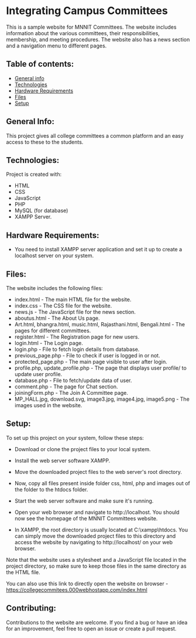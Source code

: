 # Integrating Campus Committees
This is a sample website for MNNIT Committees. The website includes information about the various committees, their responsibilities, membership, and meeting procedures. The website also has a news section and a navigation menu to different pages.

## Table of contents:
* [General info](#general-info)
* [Technologies](#technologies)
* [Hardware Requirements](#hardware-requirements)
* [Files](#files)
* [Setup](#setup)

## General Info:
This project gives all college committees a common platform and an easy access to these to the students.

## Technologies:
Project is created with:
* HTML
* CSS
* JavaScript
* PHP 
* MySQL (for database)
* XAMPP Server.

## Hardware Requirements:
* You need to install XAMPP server application and set it up to create a localhost server on your system.

## Files:
The website includes the following files:
* index.html - The main HTML file for the website.
* index.css - The CSS file for the website.
* news.js - The JavaScript file for the news section.
* aboutus.html - The About Us page.
* Art.html, bhangra.html, music.html, Rajasthani.html, Bengali.html - The pages for different committees.
* register.html - The Registration page for new users.
* login.html - The Login page.
* login.php - File to fetch login details from database.
* previous_page.php - File to check if user is logged in or not.
* protected_page.php - The main page visible to user after login.
* profile.php, update_profile.php - The page that displays user profile/ to update user profile.
* database.php - File to fetch/update data of user.
* comment.php - The page for Chat section.
* joiningForm.php - The Join A Committee page.
* MP_HALL.jpg, download.svg, image3.jpg, image4.jpg, image5.png - The images used in the website.

## Setup:
To set up this project on your system, follow these steps:
* Download or clone the project files to your local system.
* Install the web server software XAMPP.
* Move the downloaded project files to the web server's root directory.
* Now, copy all files present inside folder css, html, php and images out of the folder to the htdocs folder.
* Start the web server software and make sure it's running.
* Open your web browser and navigate to http://localhost.
You should now see the homepage of the MNNIT Committees website.

* In XAMPP, the root directory is usually located at C:\xampp\htdocs. You can simply move the downloaded project files to this directory and access the website by navigating to http://localhost/ on your web browser.

Note that the website uses a stylesheet and a JavaScript file located in the project directory, so make sure to keep those files in the same directory as the HTML file.

You can also use this link to directly open the website on browser - https://collegecommitees.000webhostapp.com/index.html

## Contributing:
Contributions to the website are welcome. If you find a bug or have an idea for an improvement, feel free to open an issue or create a pull request.


